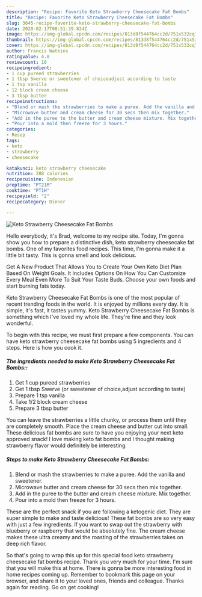 ```yaml
---
description: "Recipe: Favorite Keto Strawberry Cheesecake Fat Bombs"
title: "Recipe: Favorite Keto Strawberry Cheesecake Fat Bombs"
slug: 3645-recipe-favorite-keto-strawberry-cheesecake-fat-bombs
date: 2020-02-17T08:51:39.834Z
image: https://img-global.cpcdn.com/recipes/813d8f544764cc2d/751x532cq70/keto-strawberry-cheesecake-fat-bombs-recipe-main-photo.jpg
thumbnail: https://img-global.cpcdn.com/recipes/813d8f544764cc2d/751x532cq70/keto-strawberry-cheesecake-fat-bombs-recipe-main-photo.jpg
cover: https://img-global.cpcdn.com/recipes/813d8f544764cc2d/751x532cq70/keto-strawberry-cheesecake-fat-bombs-recipe-main-photo.jpg
author: Francis Watkins
ratingvalue: 4.8
reviewcount: 10
recipeingredient:
- 1 cup pureed strawberries
- 1 tbsp Swerve or sweetener of choiceadjust according to taste
- 1 tsp vanilla
- 12 block cream cheese
- 3 tbsp butter
recipeinstructions:
- "Blend or mash the strawberries to make a puree. Add the vanilla and sweetener."
- "Microwave butter and cream cheese for 30 secs then mix together."
- "Add in the puree to the butter and cream cheese mixture. Mix together."
- "Pour into a mold then freeze for 3 hours."
categories:
- Resep
tags:
- keto
- strawberry
- cheesecake

katakunci: keto strawberry cheesecake
nutrition: 288 calories
recipecuisine: Indonesian
preptime: "PT21M"
cooktime: "PT1H"
recipeyield: "2"
recipecategory: Dinner

---
```



![Keto Strawberry Cheesecake Fat Bombs](https://img-global.cpcdn.com/recipes/813d8f544764cc2d/751x532cq70/keto-strawberry-cheesecake-fat-bombs-recipe-main-photo.jpg)

Hello everybody, it's Brad, welcome to my recipe site. Today, I'm gonna show you how to prepare a distinctive dish, keto strawberry cheesecake fat bombs. One of my favorites food recipes. This time, I'm gonna make it a little bit tasty. This is gonna smell and look delicious.

Get A New Product That Allows You to Create Your Own Keto Diet Plan Based On Weight Goals. It Includes Options On How You Can Customize Every Meal Even More To Suit Your Taste Buds. Choose your own foods and start burning fats today.

Keto Strawberry Cheesecake Fat Bombs is one of the most popular of recent trending foods in the world. It is enjoyed by millions every day. It is simple, it's fast, it tastes yummy. Keto Strawberry Cheesecake Fat Bombs is something which I've loved my whole life. They're fine and they look wonderful.


To begin with this recipe, we must first prepare a few components. You can have keto strawberry cheesecake fat bombs using 5 ingredients and 4 steps. Here is how you cook it.

##### The ingredients needed to make Keto Strawberry Cheesecake Fat Bombs::

1. Get 1 cup pureed strawberries
1. Get 1 tbsp Swerve (or sweetener of choice,adjust according to taste)
1. Prepare 1 tsp vanilla
1. Take 1/2 block cream cheese
1. Prepare 3 tbsp butter


You can leave the strawberries a little chunky, or process them until they are completely smooth. Place the cream cheese and butter cut into small. These delicious fat bombs are sure to have you enjoying your next keto approved snack! I love making keto fat bombs and I thought making strawberry flavor would definitely be interesting. 

##### Steps to make Keto Strawberry Cheesecake Fat Bombs:

1. Blend or mash the strawberries to make a puree. Add the vanilla and sweetener.
1. Microwave butter and cream cheese for 30 secs then mix together.
1. Add in the puree to the butter and cream cheese mixture. Mix together.
1. Pour into a mold then freeze for 3 hours.


These are the perfect snack if you are following a ketogenic diet. They are super simple to make and taste delicious! These fat bombs are so very easy with just a few ingredients. If you want to swap out the strawberry with blueberry or raspberry that would be absolutely fine. The cream cheese makes these ultra creamy and the roasting of the strawberries takes on deep rich flavor. 

So that's going to wrap this up for this special food keto strawberry cheesecake fat bombs recipe. Thank you very much for your time. I'm sure that you will make this at home. There is gonna be more interesting food in home recipes coming up. Remember to bookmark this page on your browser, and share it to your loved ones, friends and colleague. Thanks again for reading. Go on get cooking!
